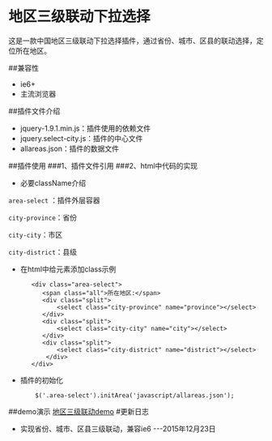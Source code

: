 # 地区三级联动下拉选择 
这是一款中国地区三级联动下拉选择插件，通过省份、城市、区县的联动选择，定位所在地区。

##兼容性
- ie6+
- 主流浏览器

##插件文件介绍
  - jquery-1.9.1.min.js：插件使用的依赖文件
  - jquery.select-city.js：插件的中心文件
  - allareas.json：插件的数据文件

##插件使用
###1、插件文件引用
    <script src="javascript/jquery-1.9.1.min.js"></script>
    <script src="javascript/jquery.select-city.js"></script>
###2、html中代码的实现
- 必要className介绍

 `area-select` ：插件外层容器
 
 `city-province`：省份
 
 `city-city`：市区
 
 `city-district`：县级

- 在html中给元素添加class示例
   
         <div class="area-select">
            <span class="all">所在地区:</span>
            <div class="split">
                <select class="city-province" name="province"></select>
            </div>
            <div class="split">
                <select class="city-city" name="city"></select>
            </div>
            <div class="split">
                <select class="city-district" name="district"></select>
             </div>
         </div>
- 插件的初始化
   
          $('.area-select').initArea('javascript/allareas.json'); 

##demo演示
[地区三级联动demo][1]
#更新日志
- 实现省份、城市、区县三级联动，兼容ie6  ---2015年12月23日

    
  

  


  [1]: http://192.168.14.97:8080/acc/plugin/selectCity/
